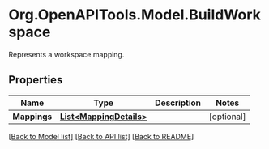 # Org.OpenAPITools.Model.BuildWorkspace
Represents a workspace mapping.

## Properties

Name | Type | Description | Notes
------------ | ------------- | ------------- | -------------
**Mappings** | [**List&lt;MappingDetails&gt;**](MappingDetails.md) |  | [optional] 

[[Back to Model list]](../README.md#documentation-for-models) [[Back to API list]](../README.md#documentation-for-api-endpoints) [[Back to README]](../README.md)

